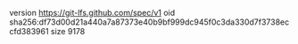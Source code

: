 version https://git-lfs.github.com/spec/v1
oid sha256:df73d00d21a440a7a87373e40b9bf999dc945f0c3da330d7f3738eccfd383961
size 9178

